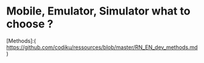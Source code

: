 # Mobile, Emulator, Simulator what to choose ? 


[Methods]:( https://github.com/codiku/ressources/blob/master/RN_EN_dev_methods.md)